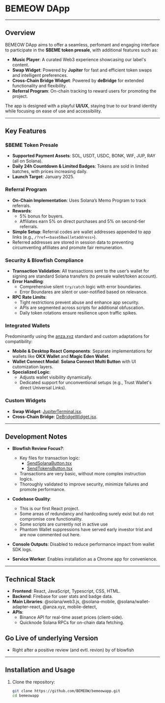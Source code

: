 # **BEMEOW DApp**

---

## **Overview**

BEMEOW DApp aims to offer a seamless, perfomant and engaging interface to participate in the **$BEME token presale**, with additional features such as:  
- **Music Player**: A curated Web3 experience showcasing our label's content.  
- **Swap Widget**: Powered by **Jupiter** for fast and efficient token swaps and intelligent preferences.  
- **Cross-Chain Bridge Widget**: Powered by **deBridge** for extended functionality and flexibility.  
- **Referral Program**: On-chain tracking to reward users for promoting the project.  

The app is designed with a playful **UI/UX**, staying true to our brand identity while focusing on ease of use and accessibility.

---

## **Key Features**

### **$BEME Token Presale**
- **Supported Payment Assets**: SOL, USDT, USDC, BONK, WIF, JUP, RAY (all on Solana).  
- **Daily 24h Countdown & Limited Badges**: Tokens are sold in limited batches, with prices increasing daily.  
- **Launch Target**: January 2025.  

### **Referral Program**
- **On-Chain Implementation**: Uses Solana’s Memo Program to track referrals.  
- **Rewards**:  
  - 5% bonus for buyers.  
  - Affiliates earn 5% on direct purchases and 5% on second-tier referrals.  
- **Simple Setup**: Referral codes are wallet addresses appended to app links (e.g., `/?ref=<base58walletaddress>`).  
- Referred addresses are stored in session data to preventing circumventing afilliates and promote fair remuneration.  

### **Security & Blowfish Compliance**
- **Transaction Validation**: All transactions sent to the user’s wallet for signing are standard Solana transfers (to presale wallet/token account).  
- **Error Handling**:  
  - Comprehensive silent `try/catch` logic with error boundaries.  
  - Error Boundares are silent or user-notified based on relevance.  
- **RPC Rate Limits**:
  - Tight restrictions prevent abuse and enhance app security.  
  - APIs are segmented across scripts for additional obfuscation.  
  - Daily token rotations ensure resilience upon traffic spikes.

### **Integrated Wallets**
Predominantly using the [anza.xyz](https://anza.xyz) standard and custom adaptations for compatibility:  
- **Mobile & Desktop React Components**: Separate implementations for wallets like **OKX Wallet** and **Magic Eden Wallet**.  
- **Wallet Connect Modal**: **Solana Connect Multi Button** with UI cutomization layers.
- **Specialized Logic**:  
  - Adjusts wallet visibility dynamically.  
  - Dedicated support for unconventional setups (e.g., Trust Wallet's direct Universal Links).  

### **Custom Widgets**
- **Swap Widget**: [JupiterTerminal.jsx](./src/components/JupiterTerminal.jsx).  
- **Cross-Chain Bridge**: [DeBridgeWidget.jsx](./src/components/DeBridgeWidget.jsx).  

---

## **Development Notes**

- **Blowfish Review Focus?**:  
  - Key files for transaction logic:  
    - [SendSolanaButton.tsx](./src/components/SendSolanaButton.tsx)  
    - [SendTokensButton.tsx](./src/components/SendTokensButton.tsx)  
  - Transactions are very basic, without more complex instruction logics.
  - Thoroughly validated to improve security, minimize failures and promote performance.  

- **Codebase Quality**:  
  - This is our first React project.  
  - Some areas of redundancy and hardcoding surely exist but do not compromise core functionality.
  - Some scripts are currently not in active use
  - Phantom Wallet suppressions have served early investor trist and are now commented out here.

- **Console Outputs**: Disabled to reduce performance impact from wallet SDK logs.  

- **Service Worker**: Enables installation as a Chrome app for convenience.  

---

## **Technical Stack**
- **Frontend**: React, JavaScript, Typescript, CSS, HTML.  
- **Backend**: Firebase for user stats and badge data.
- **Main Libraries**: @solana/web3.js, @solana-mobile, @solana/wallet-adapter-react, @anza.xyz, mobile-detect, 
- **APIs**:  
  - Binance API for real-time asset prices (client-side).  
  - Quicknode Solana RPCs for on-chain data fetching.
 
## **Go Live of underlying Version**
- Right after a positive review (and evtl. revion) by of blowfish

---

## **Installation and Usage**

1. Clone the repository:  
   ```bash
   git clone https://github.com/BEMEOW/bemeowapp.git
   cd bemeowapp
